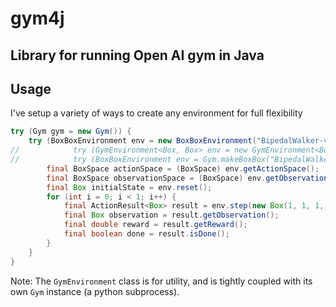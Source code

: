 # gym4j
Library for running Open AI gym in Java
---
## Usage

I've setup a variety of ways to create any environment for full flexibility 
```Java
try (Gym gym = new Gym()) {
    try (BoxBoxEnvironment env = new BoxBoxEnvironment("BipedalWalker-v2", gym)) {
//            try (GymEnvironment<Box, Box> env = new GymEnvironment<Box,Box>("BipedalWalker-v2")) {
//            try (BoxBoxEnvironment env = Gym.makeBoxBox("BipedalWalker-v2", gym)) {
        final BoxSpace actionSpace = (BoxSpace) env.getActionSpace();
        final BoxSpace observationSpace = (BoxSpace) env.getObservationSpace();
        final Box initialState = env.reset();
        for (int i = 0; i < 1; i++) {
            final ActionResult<Box> result = env.step(new Box(1, 1, 1, 1));
            final Box observation = result.getObservation();
            final double reward = result.getReward();
            final boolean done = result.isDone();
        }
    }
}
```

Note: The `GymEnvironment` class is for utility, and is tightly coupled with its own `Gym` instance (a python subprocess).
